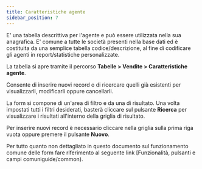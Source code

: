 ```yaml
---
title: Caratteristiche agente
sidebar_position: 7
---
```


E' una tabella descrittiva per l'agente e può essere utilizzata nella sua anagrafica. E' comune a tutte le società presenti nella base dati ed è costituita da una semplice tabella codice/descrizione, al fine di codificare gli agenti in report/statistiche personalizzate.

La tabella si apre tramite il percorso **Tabelle > Vendite > Caratteristiche agente**.

Consente di inserire nuovi record o di ricercare quelli già esistenti per visualizzarli, modificarli oppure cancellarli.

La form si compone di un'area di filtro e da una di risultato. Una volta impostati tutti i filtri desiderati, basterà cliccare sul pulsante **Ricerca** per visualizzare i risultati all'interno della griglia di risultato.

Per inserire nuovi record è necessario cliccare nella griglia sulla prima riga vuota oppure premere il pulsante **Nuovo**. 

Per tutto quanto non dettagliato in questo documento sul funzionamento comune delle form fare riferimento al seguente link [Funzionalità, pulsanti e campi comuniguide/common).
